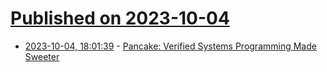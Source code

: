 # [Published on 2023-10-04](index.md)

* [2023-10-04, 18:01:39](https://lobste.rs/s/j4g5x0/pancake_verified_systems_programming) - [Pancake: Verified Systems Programming Made Sweeter](https://trustworthy.systems/publications/papers/Pohjola_STWSNUMSMNH_23.pdf)
